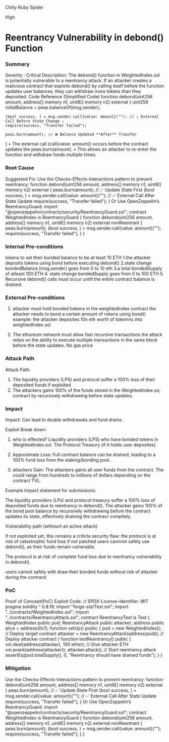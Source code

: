 Chilly Ruby Spider

High

# Reentrancy Vulnerability in debond() Function

### Summary


Severity : Critical
Description:
The debond() function in WeightedIndex.sol is potentially vulnerable to a reentrancy attack. If an attacker creates a malicious contract that exploits debond() by calling itself before the function updates user balances, they can withdraw more tokens than they deposited.
Code Reference (Simplified Code)
function debond(uint256 amount, address[] memory n1, uint8[] memory n2) external {
    uint256 initialBalance = peas.balanceOf(msg.sender);
    
    (bool success, ) = msg.sender.call{value: amount}(""); // ⚠️ External Call Before State Change ⚠️
    require(success, "Transfer failed");

    peas.burn(amount); // ❌ Balance Updated **After** Transfer
}
•	The external call (call{value: amount}) occurs before the contract updates the peas.burn(amount).
•	This allows an attacker to re-enter the function and withdraw funds multiple times.



### Root Cause

Suggested Fix:
Use the Checks-Effects-Interactions pattern to prevent reentrancy:
function debond(uint256 amount, address[] memory n1, uint8[] memory n2) external {
    peas.burn(amount); // ✅ Update State First
    (bool success, ) = msg.sender.call{value: amount}(""); // ✅ External Call After State Update
    require(success, "Transfer failed");
}
Or
Use OpenZeppelin’s ReentrancyGuard:
import "@openzeppelin/contracts/security/ReentrancyGuard.sol"; 
contract WeightedIndex is ReentrancyGuard { 
function debond(uint256 amount, address[] memory n1, uint8[] memory n2) external nonReentrant {
 peas.burn(amount); 
(bool success, ) = msg.sender.call{value: amount}(""); require(success, "Transfer failed"); 
} 
}


### Internal Pre-conditions

tokens to set their bonded balance to be at least 10 ETH
1.the attacker deposits tokens using bond before executing debond()
2.state change bondedBalance [msg.sender] goes from 0 to 10 eth
3.a total bondedSupply of atleast 100 ETH 
4. state change bondedSupply goes from 0 to 100 ETH
5.  Recursive debond() calls must occur untill the entire contract balance is drained.

### External Pre-conditions

1. attacker must hold bonded tiokens in the weightedIndex contract
the attacker needs to bond a certain amount of rokens using bond()
example: the attacker deposites 10n eth worth of tokemns into weightedIndex.sol

2. The ethureum network must allow fast recursive transactions
the attack relies on the ability to execute multiple transactions in the same block before the state updates.
No gas price 

### Attack Path

Attack Path:

1. The liquidity providers (LPS) and protocol suffer a 100% loss of their deposited funds if exploited
2. The attackers gains 100% of the funds stored in the WeightedIndex.so; contract by recursively withdrawing before state updates.


### Impact

Impact: Can lead to double withdrawals and fund drains.


Exploit Break down:

1. who is effected?
Liquidity providers (LPS) who have bonded tokens in WeightedIndex.sol.
The Protocol Treasury (if it holds user deposites)

2. Approximate Loss:
Full contract balance can be drained, leading to a 100% fund loss from the staking/bonding pool.

3. attackers Gain:
The attackers gains all user funds from the contract.
The could range from hundreds to millions of dollars depending on the contract TVL.

Example Impact statement for submissions:

The liquidity providers (LPs) and protocol treasury suffer a 100% loss of deposited funds due to reentrancy in debond().
The attacker gains 100% of the bond pool balance by recursively withdrawing before the contract updates its state, effectively draining the contracr compltely.

Vulnerability path (withourt an active attack)

if not exploited yet, this remains a criticla security flaw:
the protocol is at risk of catastrophic fund loss if not patched
users cannnot safely use debond(), as their funds remain vulnerable.

The protocol is at risk of complete fund loss due to reentrancy vulnerability in debond().

users cannot safely with draw their bonded funds without risk of attacker during the contract/



### PoC

Proof of Concept(PoC) Exploit Code:
// SPDX-License-Identifier: MIT
pragma solidity ^ 0.8.19;
import "forge-std/Test.sol";
import "../contracts/WeightedIndex.sol";
import "../contracts/ReentrancyAttack.sol";
contract ReentrancyTest is Test {
    WeightedIndex public pod;
    ReentrancyAttack public attacker;
    address public alice = address(0x1);
    function setUp() public {
        pod = new WeightedIndex();  // Deploy target contract
        attacker = new ReentrancyAttack(address(pod)); // Deploy attacker contract
    }
    function testReentrancy() public {
        vm.deal(address(attacker), 100 ether); // Give attacker ETH
        vm.prank(address(attacker));
        attacker.attack(); // Start reentrancy attack
        assertEq(pod.totalSupply(), 0, "Reentrancy should have drained funds");
    }
}

### Mitigation


Use the Checks-Effects-Interactions pattern to prevent reentrancy:
function debond(uint256 amount, address[] memory n1, uint8[] memory n2) external {
    peas.burn(amount); // ✅ Update State First
    (bool success, ) = msg.sender.call{value: amount}(""); // ✅ External Call After State Update
    require(success, "Transfer failed");
}
Or
Use OpenZeppelin’s ReentrancyGuard:
import "@openzeppelin/contracts/security/ReentrancyGuard.sol"; 
contract WeightedIndex is ReentrancyGuard { 
function debond(uint256 amount, address[] memory n1, uint8[] memory n2) external nonReentrant {
 peas.burn(amount); 
(bool success, ) = msg.sender.call{value: amount}(""); require(success, "Transfer failed"); 
} 
}
